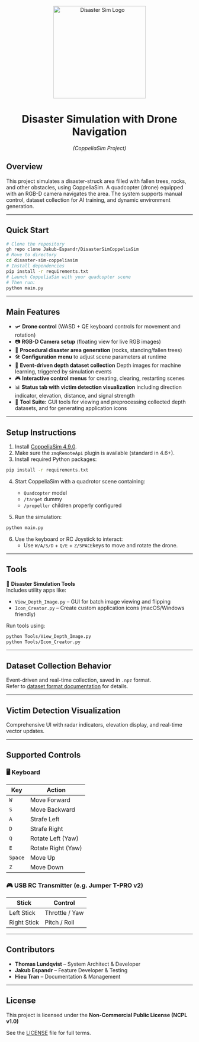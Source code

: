 <p align="center">
  <a href="https://i.imghippo.com/files/snk6965sI.png">
    <img src="https://i.imghippo.com/files/snk6965sI.png" alt="Disaster Sim Logo" width="250"/>
  </a>
</p>

<h1 align="center">Disaster Simulation with Drone Navigation</h1>
<p align="center"><em>(CoppeliaSim Project)</em></p>

## Overview

This project simulates a disaster-struck area filled with fallen trees, rocks, and other obstacles, using CoppeliaSim. 
A quadcopter (drone) equipped with an RGB-D camera navigates the area. 
The system supports manual control, dataset collection for AI training, and dynamic environment generation.

---

## Quick Start

```bash
# Clone the repository
gh repo clone Jakub-Espandr/DisasterSimCoppeliaSim
# Move to directory
cd disaster-sim-coppeliasim
# Install dependencies
pip install -r requirements.txt
# Launch CoppeliaSim with your quadcopter scene
# Then run:
python main.py
```

---

## Main Features

- 🛩️ **Drone control** (WASD + QE keyboard controls for movement and rotation)
- 📷 **RGB-D Camera setup** (floating view for live RGB images)
- 🌳 **Procedural disaster area generation** (rocks, standing/fallen trees)
- 🛠️ **Configuration menu** to adjust scene parameters at runtime
- 🧠 **Event-driven depth dataset collection** Depth images for machine learning, triggered by simulation events
- 🎮 **Interactive control menus** for creating, clearing, restarting scenes
- 📊 **Status tab with victim detection visualization** including direction indicator, elevation, distance, and signal strength
- 🧪 **Tool Suite:** GUI tools for viewing and preprocessing collected depth datasets, and for generating application icons

---

## Setup Instructions

1. Install [CoppeliaSim 4.9.0](https://www.coppeliarobotics.com/downloads.html).
2. Make sure the `zmqRemoteApi` plugin is available (standard in 4.6+).
3. Install required Python packages:

```bash
pip install -r requirements.txt
```

4. Start CoppeliaSim with a quadrotor scene containing:
   - `Quadcopter` model
   - `/target` dummy
   - `/propeller` children properly configured

5. Run the simulation:

```bash
python main.py
```

6. Use the keyboard or RC Joystick to interact:
   - Use `W/A/S/D` + `Q/E` + `Z/SPACE`keys to move and rotate the drone.

---

## Tools

🧰 **Disaster Simulation Tools**  
Includes utility apps like:

- `View_Depth_Image.py` – GUI for batch image viewing and flipping
- `Icon_Creator.py` – Create custom application icons (macOS/Windows friendly)

Run tools using:

```bash
python Tools/View_Depth_Image.py
python Tools/Icon_Creator.py
```

---

## Dataset Collection Behavior

Event-driven and real-time collection, saved in `.npz` format.  
Refer to [dataset format documentation](docs/dataset_format.md) for details.

---

## Victim Detection Visualization

Comprehensive UI with radar indicators, elevation display, and real-time vector updates.

---

## Supported Controls

### 🖥️ Keyboard

| Key     | Action             |
|---------|--------------------|
| `W`     | Move Forward       |
| `S`     | Move Backward      |
| `A`     | Strafe Left        |
| `D`     | Strafe Right       |
| `Q`     | Rotate Left (Yaw)  |
| `E`     | Rotate Right (Yaw) |
| `Space` | Move Up            |
| `Z`     | Move Down          |

### 🎮 USB RC Transmitter (e.g. Jumper T-PRO v2)

| Stick        | Control        |
|--------------|----------------|
| Left Stick   | Throttle / Yaw |
| Right Stick  | Pitch / Roll   |

---

## Contributors

- **Thomas Lundqvist** – System Architect & Developer  
- **Jakub Espandr** – Feature Developer & Testing  
- **Hieu Tran** – Documentation & Management

---

## License

This project is licensed under the **Non-Commercial Public License (NCPL v1.0)**  

See the [LICENSE](https://github.com/Jakub-Espandr/DisasterSimCoppeliaSim/raw/main/LICENSE) file for full terms.
